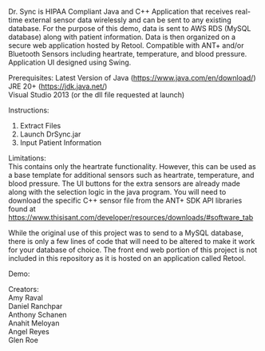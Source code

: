 Dr. Sync is HIPAA Compliant Java and C++ Application that receives real-time external sensor data wirelessly and can be sent to any existing database. For the purpose of this demo, data is sent to AWS RDS (MySQL database) along with patient information. Data is then organized on a secure web application hosted by Retool. Compatible with ANT+ and/or Bluetooth Sensors including heartrate, temperature, and blood pressure. Application UI designed using Swing.  

Prerequisites: 
Latest Version of Java (https://www.java.com/en/download/)  
JRE 20+ (https://jdk.java.net/)  
Visual Studio 2013 (or the dll file requested at launch)  

Instructions:  
1. Extract Files  
2. Launch DrSync.jar  
3. Input Patient Information  

Limitations:  
This contains only the heartrate functionality. However, this can be used as a base template for additional sensors such as heartrate, temperature, and blood pressure. The UI buttons for the extra sensors are already made along with the selection logic in the java program. You will need to download the specific C++ sensor file from the ANT+ SDK API libraries found at https://www.thisisant.com/developer/resources/downloads/#software_tab  
  
While the original use of this project was to send to a MySQL database, there is only a few lines of code that will need to be altered to make it work for your database of choice. The front end web portion of this project is not included in this repository as it is hosted on an application called Retool.

Demo:  


Creators:   
Amy Raval  
Daniel Ranchpar  
Anthony Schanen  
Anahit Meloyan  
Angel Reyes  
Glen Roe  

